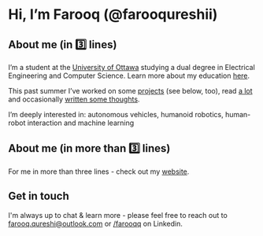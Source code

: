 # Hi, I’m Farooq (@farooqureshii)

## About me (in 3️⃣ lines)

I’m a student at the [University of Ottawa](HTTP://uottawa.ca) studying a dual degree in Electrical Engineering and Computer Science. Learn more about my education [here](https://www.uottawa.ca/faculty-engineering/school-electrical-engineering-computer-science).

This past summer I’ve worked on some [projects](http://farooqqureshi.com/work) (see below, too), read [a lot](http://farooqqureshi.com/books) and occasionally [written some thoughts](http://fq.bearblog.dev). 

I’m deeply interested in: autonomous vehicles, humanoid robotics, human-robot interaction and machine learning

## About me (in more than 3️⃣ lines)

For me in more than three lines - check out my [website](http://farooqqureshi.com).

## Get in touch 
I'm always up to chat & learn more - please feel free to reach out to farooq.qureshi@outlook.com or [/farooqq](https://www.linkedin.com/in/farooqq/) on Linkedin. 
